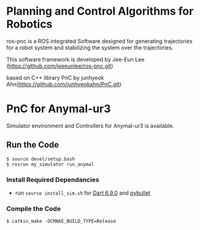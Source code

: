 # Planning and Control Algorithms for Robotics
ros-pnc is a ROS integrated Software designed for generating trajectories for a robot system
and stabilizing the system over the trajectories.

This software framework is developed by Jee-Eun Lee (https://github.com/jeeeunlee/ros-pnc.git)

based on C++ library PnC by junhyeok Ahn(https://github.com/junhyeokahn/PnC.git)

# PnC for Anymal-ur3
Simulator environment and Controllers for Anymal-ur3 is available. 

## Run the Code
```
$ source devel/setup.bash
$ rosrun my_simulator run_anymal
```

### Install Required Dependancies
- run ```source install_sim.sh``` for [Dart 6.9.0](https://dartsim.github.io/install_dart_on_mac.html) and [pybullet](https://pybullet.org/wordpress/)

### Compile the Code
```
$ catkin_make -DCMAKE_BUILD_TYPE=Release
```
